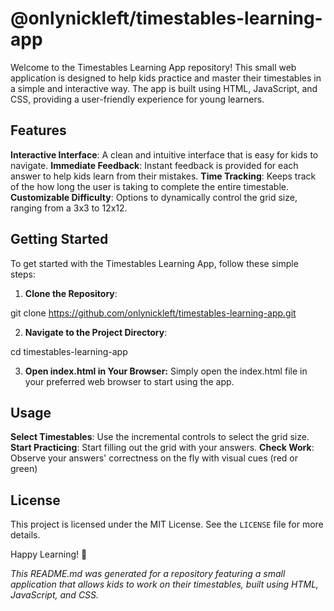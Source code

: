 # @onlynickleft/timestables-learning-app

Welcome to the Timestables Learning App repository! This small web application is designed to help kids practice and master their timestables in a simple and interactive way. The app is built using HTML, JavaScript, and CSS, providing a user-friendly experience for young learners.

## Features

**Interactive Interface**: A clean and intuitive interface that is easy for kids to navigate.
**Immediate Feedback**: Instant feedback is provided for each answer to help kids learn from their mistakes.
**Time Tracking**: Keeps track of the how long the user is taking to complete the entire timestable.
**Customizable Difficulty**: Options to dynamically control the grid size, ranging from a 3x3 to 12x12.

## Getting Started

To get started with the Timestables Learning App, follow these simple steps:

1. **Clone the Repository**:

git clone https://github.com/onlynickleft/timestables-learning-app.git

2. **Navigate to the Project Directory**:

cd timestables-learning-app

3. **Open index.html in Your Browser:**
Simply open the index.html file in your preferred web browser to start using the app.

## Usage ##
**Select Timestables**: Use the incremental controls to select the grid size.
**Start Practicing**: Start filling out the grid with your answers.
**Check Work**: Observe your answers' correctness on the fly with visual cues (red or green) 

## License

This project is licensed under the MIT License. See the `LICENSE` file for more details.


Happy Learning! 🚀


*This README.md was generated for a repository featuring a small application that allows kids to work on their timestables, built using HTML, JavaScript, and CSS.*